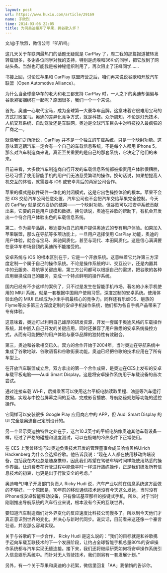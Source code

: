 ```yaml
---
layout: post
url: https://www.huxiu.com/article/29169
name: 于欣烈
time: 2014-03-06 22:05
title: 为何奥迪推开了苹果，拥谷歌入怀？
---
```

文/@于欣烈，微信公号「叭叭呜」

这几天关于车联网最热门的话题无疑就是 CarPlay 了，周二我的那篇报道被转发转载很多，多谢各位同学对我的支持，特别是虎嗅和36Kr的同学，把它放到了网站头条。当然也可能我是被神秘组织利用了，再次阻止了汪峰同学……

书接上回，讨论过苹果和 CarPlay 联盟阵营之后，咱们再来说说谷歌和开放汽车联盟（Open Automotive Alliance）。

为什么当全球豪华车的老大和老三都支持 CarPlay 时，一人之下的奥迪却偏偏与谷歌紧密捆绑在一起呢？原因很多，我们一个一个来说。

首先，奥迪一心取代宝马，成为全球第一大豪华车品牌。这意味着它很难用宝马的方式打败宝马。奥迪的差异化竞争方式，就是科技。众所周知，不论是灯光技术、人机交互系统、自动驾驶还是车联网，奥迪是全球汽车巨头中对科技投入最疯狂的厂商之一。

就像我们之所所说，CarPlay 并不是一个独立的车载系统，只是一个映射功能。这意味着这辆汽车一定会有一个自己的车载信息系统，不是每个人都用 iPhone 5。那么对汽车制造商来说，真正至关重要的是自己的那套系统，它决定了他们的未来。

目前来看，大多数汽车制造商自行开发的车载信息系统都被指责用户体验很糟糕，已经习惯了使用智能手机的用户们无法忍受繁琐的操作。换句话说，如果想提高人机交互的体验，就需要与 iOS 或安卓背后的两家公司合作。

苹果的模式是软件硬件一体化的封闭模式，这是它出色操控体验的根本。苹果不会把 iOS 交给汽车公司任意处置，汽车公司也不会把汽车交给苹果完全控制。今天的 CarPlay 就是双方妥协的结果——一个映射功能。但谷歌可以把安卓系统贡献出来，它要的只是用户规模和数据。换句话说，奥迪在谷歌的帮助下，有机会开发出一个符合用户体验出色的车载信息系统。

第二，作为豪华品牌，奥迪要为自己的用户提供奥迪式的专有用户体验。如果加入苹果联盟，那么在导航等多项功能上，一旦用户选择使用 CarPlay 功能，奥迪的用户体验，就会与宝马、奔驰同质化，甚至与现代、本田同质化。这是信心满满要在豪华车市场登顶的奥迪所不能接受的。

安卓系统与 iOS 的根本区别在于，它是一个开放系统。这意味着它允许第三方深度定制一个属于自己的操作系统。不论是操作系统的UI、交互设计，还是内置其中的云服务、导航等关键应用，第三方公司都可以根据自己的需求，把谷歌的各种应用替换成自己的服务，变成一个特点鲜明的操作系统。

国内已经有不少这样的案例了，只不过是发生在智能手机市场。著名的小米手机使用的 MIUI 系统，就是一套根据中国用户使用习惯，深度定制的安卓系统。使用体验出色的 MIUI 已经成为小米手机最核心的竞争力。同样还有乐蛙OS、魅族的Flyme等众多第三方深度定制的安卓手机操作系统，他们都为各自手机产品带来了专有体验。

这意味着，奥迪可以利用自己雄厚的研发资源，开发一套属于奥迪风格的车载操作系统，其中嵌入自己开发的关键应用，同时还兼容了用户熟悉的安卓系统操控方式，从而有可能把好的用户体验与豪华品牌的独特性有效融合。

第三，奥迪和谷歌相交已久。双方的合作开始于2004年，当时奥迪在导航系统中集成了谷歌地球、谷歌语音和谷歌街景功能。奥迪已经把谷歌的技术应用在了所有车型上。

在开放汽车联盟成立后，双方拿出的第一个合作成果，是奥迪在CES上发布的安卓车载平板电脑——Audi Smart Display。这是将安卓操作系统用于车载设备的首次尝试。

通过连接车载 Wi-Fi，后排乘客可以使用这台平板电脑读取里程、油量等汽车运行数据，实现与中控台屏幕之间的互动，完成影音播放、导航路径规划等功能的遥控操作。

它同样可以安装很多 Google Play 应用商店中的 APP，但 Audi Smart Display 的 UI 完全是奥迪自己定制设计的。

另一个显示奥迪独特性之处在于，这台10.2英寸的平板电脑像奥迪其他车载设备一样，经过了严格的碰撞和温度测试，可以在极端的冷热条件下正常使用。

在 CES 上我曾经询问过奥迪负责技术开发的管理董事会成员哈肯贝格Ulrich Hackenberg 为什么会选择谷歌。他告诉我说：“现在人人都在使用移动终端设备，包括我在内也总是随身携带，因此我们希望在驾驶车辆时同样能使用熟悉的操作界面。让消费者在行驶过程中能像平时一样进行熟练操作，正是我们研发所有信息技术的初衷，也更是出于行驶安全的考虑。”

奥迪电气/电子开发部门负责人 Ricky Hudi 说，汽车产业以前在信息系统这方面做的不够好。一个原因是，10年前的移动通信技术远没有今天这么发达，当时没有iPhone或安卓智能移动设备，只有像诺基亚那样的按键式手机，所以，对于当时刚刚推出导航系统的汽车行业来说，根本没有今天的互联世界。

要知道汽车制造商们对外界变化的反应速度比科技公司慢多了。所以到今天他们才真正意识到世界的变化，并决心与新时代同步。说实话，目前看来这还像一个豪言壮语，并没那么容易实现。

关于与谷歌的下一步合作， Ricky Hudi 是这么说的：“我们的目标就是和谷歌携手迈向车载互联技术的下一个发展阶段，让约占全球智能手机总量80%的安卓操作系统都与汽车实现无缝连接。接下来，我们还将继续研究如何将安卓操作系统引入信息娱乐系统中。而针对无人驾驶技术，我们则另有一套发展计划。”

另外，有一个关于苹果和奥迪的小花絮，微信里回复「AA」我悄悄的告诉你。

